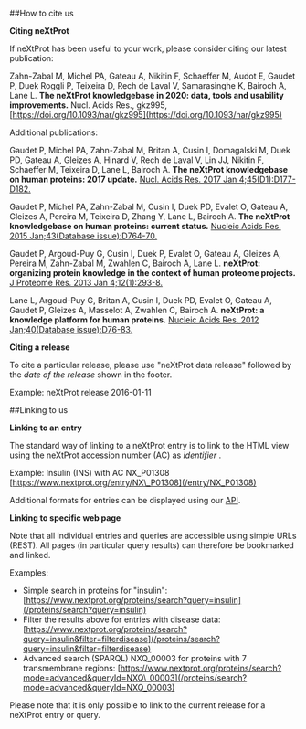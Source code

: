 ##How to cite us

**Citing neXtProt**

If neXtProt has been useful to your work, please consider citing our latest publication:

Zahn-Zabal M, Michel PA, Gateau A, Nikitin F, Schaeffer M, Audot E, Gaudet P, Duek Roggli P, Teixeira D, Rech de Laval V, Samarasinghe K, Bairoch A, Lane L.
**The neXtProt knowledgebase in 2020: data, tools and usability improvements.**
Nucl. Acids Res., gkz995, [https://doi.org/10.1093/nar/gkz995](https://doi.org/10.1093/nar/gkz995)

Additional publications:

Gaudet P, Michel PA, Zahn-Zabal M, Britan A, Cusin I, Domagalski M, Duek PD, Gateau A, Gleizes A, Hinard V, Rech de Laval V, Lin JJ, Nikitin F, Schaeffer M, Teixeira D, Lane L, Bairoch A. 
**The neXtProt knowledgebase on human proteins: 2017 update.**
[Nucl. Acids Res. 2017 Jan 4;45(D1):D177-D182.](http://dx.doi.org/doi:10.1093/nar/gkw1062)

Gaudet P, Michel PA, Zahn-Zabal M, Cusin I, Duek PD, Evalet O, Gateau A, Gleizes A, Pereira M, Teixeira D, Zhang Y, Lane L, Bairoch A.
**The neXtProt knowledgebase on human proteins: current status.**
[Nucleic Acids Res. 2015 Jan;43(Database issue):D764-70.](http://dx.doi.org/doi:10.1093/nar/gku1178)

Gaudet P, Argoud-Puy G, Cusin I, Duek P, Evalet O, Gateau A, Gleizes A, Pereira M, Zahn-Zabal M, Zwahlen C, Bairoch A, Lane L.
**neXtProt: organizing protein knowledge in the context of human proteome projects.**
[J Proteome Res. 2013 Jan 4;12(1):293-8.](http://dx.doi.org/doi:10.1021/pr300830v)

Lane L, Argoud-Puy G, Britan A, Cusin I, Duek PD, Evalet O, Gateau A, Gaudet P, Gleizes A, Masselot A, Zwahlen C, Bairoch A.
**neXtProt: a knowledge platform for human proteins.**
[Nucleic Acids Res. 2012 Jan;40(Database issue):D76-83.](http://dx.doi.org/doi:10.1093/nar/gkr1179)

**Citing a release**

To cite a particular release, please use "neXtProt data release" followed by the _date of the release_ shown in the footer. 

Example: neXtProt release 2016-01-11

##Linking to us

**Linking to an entry**

The standard way of linking to a neXtProt entry is to link to the HTML view using the neXtProt accession number (AC) as _identifier_ .

Example:  Insulin (INS)  with AC NX_P01308 [https://www.nextprot.org/entry/NX\_P01308](/entry/NX_P01308)

Additional formats for entries can be displayed using our [API](https://api.nextprot.org/).

**Linking to specific web page**

Note that all individual entries and queries are accessible using simple URLs (REST). All pages (in particular query results) can therefore be bookmarked and linked. 

Examples:

* Simple search in proteins for "insulin": [https://www.nextprot.org/proteins/search?query=insulin](/proteins/search?query=insulin)
* Filter the results above for entries with disease data: [https://www.nextprot.org/proteins/search?query=insulin&filter=filterdisease](/proteins/search?query=insulin&filter=filterdisease)
* Advanced search (SPARQL) NXQ\_00003 for proteins with 7 transmembrane regions: [https://www.nextprot.org/proteins/search?mode=advanced&queryId=NXQ\_00003](/proteins/search?mode=advanced&queryId=NXQ_00003)

Please note that it is only possible to link to the current release for a neXtProt entry or query.
